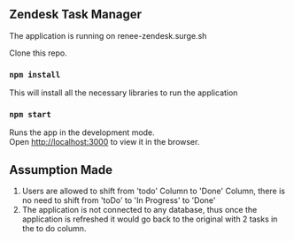 ## Zendesk Task Manager

The application is running on <a>renee-zendesk.surge.sh</a>

Clone this repo. 

### `npm install`
This will install all the necessary libraries to run the application

### `npm start`

Runs the app in the development mode.<br />
Open [http://localhost:3000](http://localhost:3000) to view it in the browser.


## Assumption Made 

1. Users are allowed to shift from 'todo' Column to 'Done' Column, there is no need to shift from 'toDo' to 'In Progress' to 'Done'
2. The application is not connected to any database, thus once the application is refreshed it would go back to the original with 2 tasks in the to do column.


